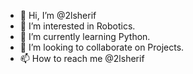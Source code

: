 - 👋 Hi, I’m @2lsherif
- 👀 I’m interested in Robotics.
- 🌱 I’m currently learning Python.
- 💞️ I’m looking to collaborate on Projects.
- 📫 How to reach me @2lsherif

<!---
2lsherif/2lsherif is a ✨ special ✨ repository because its `README.md` (this file) appears on your GitHub profile.
You can click the Preview link to take a look at your changes.
--->
